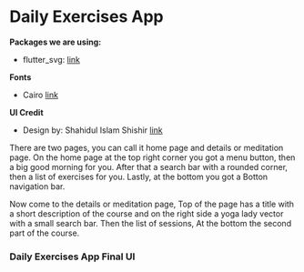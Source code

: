 # Daily Exercises App

**Packages we are using:**

- flutter_svg: [link](https://pub.dev/packages/flutter_svg)

**Fonts**

- Cairo [link](https://fonts.google.com/specimen/Cairo)

**UI Credit**

- Design by: Shahidul Islam Shishir [link](https://www.uplabs.com/posts/daily-exercises-app-freebie)

There are two pages, you can call it home page and details or meditation page. On the home page at the top right corner you got a menu button, then a big good morning for you. After that a search bar with a rounded corner, then a list of exercises for you. Lastly, at the bottom you got a Botton navigation bar.

Now come to the details or meditation page, Top of the page has a title with a short description of the course and on the right side a yoga lady vector with a small search bar. Then the list of sessions, At the bottom the second part of the course.


### Daily Exercises App Final UI


